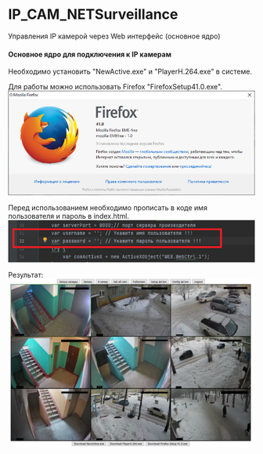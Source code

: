 # IP_CAM_NETSurveillance
Управления IP камерой через Web интерфейс (основное ядро)

<h4>Основное ядро для подключения к IP камерам</h4>
Необходимо установить "NewActive.exe" и "PlayerH.264.exe" в системе.   

Для работы можно использовать Firefox "FirefoxSetup41.0.exe".
<img src="https://github.com/MyasnikovIA/IP_CAM_NETSurveillance/blob/main/img/ff.png?raw=true"/>


Перед использованием необходимо прописать в коде имя пользователя и пароль в index.html.
<img src="https://github.com/MyasnikovIA/IP_CAM_NETSurveillance/blob/main/img/pass.png?raw=true"/>

Результат:
<img src="https://github.com/MyasnikovIA/IP_CAM_NETSurveillance/blob/main/img/camList.png?raw=true"/>
